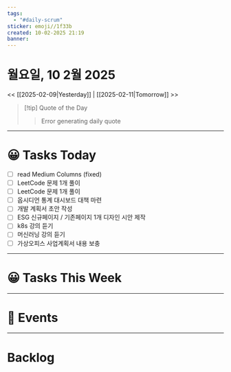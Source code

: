 ```yaml
---
tags:
  - "#daily-scrum"
sticker: emoji//1f33b
created: 10-02-2025 21:19
banner:
---
```

# 월요일, 10 2월 2025
<< [[2025-02-09|Yesterday]] | [[2025-02-11|Tomorrow]] >>

> [!tip] Quote of the Day  
> > Error generating daily quote

---

#  😀 Tasks Today
- [ ] read Medium Columns (fixed)
- [ ] LeetCode 문제 1개 풀이
- [ ] LeetCode 문제 1개 풀이
- [ ] 옵시디언 통계 대시보드 대책 마련
- [ ] 개발 계획서 초안 작성
- [ ] ESG 신규페이지 / 기존페이지 1개 디자인 시안 제작
- [ ] k8s 강의 듣기
- [ ] 머신러닝 강의 듣기
- [ ] 가상오피스 사업계획서 내용 보충
---

#  😀 Tasks This Week

---

# 🥳 Events 


---

# Backlog
